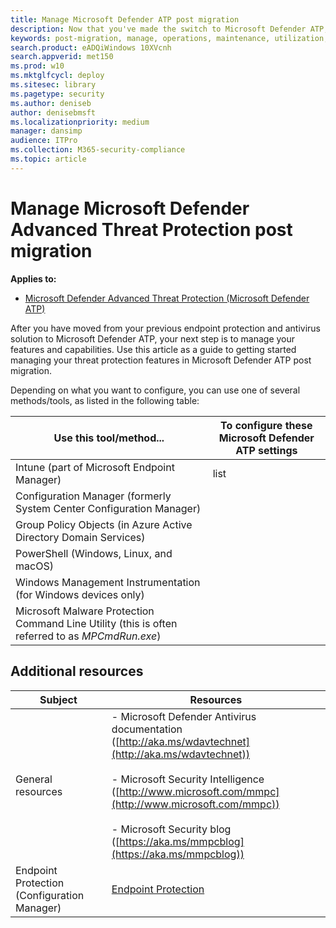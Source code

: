 ```yaml
---
title: Manage Microsoft Defender ATP post migration
description: Now that you've made the switch to Microsoft Defender ATP, your next step is to manage your threat protection features
keywords: post-migration, manage, operations, maintenance, utilization, windows defender advanced threat protection, atp, edr
search.product: eADQiWindows 10XVcnh
search.appverid: met150
ms.prod: w10
ms.mktglfcycl: deploy
ms.sitesec: library
ms.pagetype: security
ms.author: deniseb
author: denisebmsft
ms.localizationpriority: medium
manager: dansimp
audience: ITPro
ms.collection: M365-security-compliance 
ms.topic: article
---
```


# Manage Microsoft Defender Advanced Threat Protection post migration

**Applies to:**
- [Microsoft Defender Advanced Threat Protection (Microsoft Defender ATP)](https://go.microsoft.com/fwlink/p/?linkid=2069559)

After you have moved from your previous endpoint protection and antivirus solution to Microsoft Defender ATP, your next step is to manage your features and capabilities. Use this article as a guide to getting started managing your threat protection features in Microsoft Defender ATP post migration. 

Depending on what you want to configure, you can use one of several methods/tools, as listed in the following table:

| Use this tool/method...  | To configure these Microsoft Defender ATP settings |
|---|---|
|Intune (part of Microsoft Endpoint Manager) |list |
| Configuration Manager (formerly System Center Configuration Manager) |  |
| Group Policy Objects (in Azure Active Directory Domain Services) |  |
| PowerShell (Windows, Linux, and macOS)  |  |
| Windows Management Instrumentation (for Windows devices only)  |  |
| Microsoft Malware Protection Command Line Utility (this is often referred to as *MPCmdRun.exe*) |  |

## Additional resources

|Subject | Resources |
|---|---|
|General resources |- Microsoft Defender Antivirus documentation ([http://aka.ms/wdavtechnet](http://aka.ms/wdavtechnet)) <br/><br/>- Microsoft Security Intelligence ([http://www.microsoft.com/mmpc](http://www.microsoft.com/mmpc)) <br/><br/>- Microsoft Security blog ([https://aka.ms/mmpcblog](https://aka.ms/mmpcblog)) |
|Endpoint Protection (Configuration Manager) |[Endpoint Protection](https://docs.microsoft.com/mem/configmgr/protect/deploy-use/endpoint-protection)  |